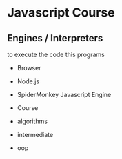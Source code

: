 # Javascript Course

## Engines / Interpreters
to execute the code this programs
- Browser
- Node.js
- SpiderMonkey Javascript Engine

- Course
- algorithms
- intermediate
- oop
